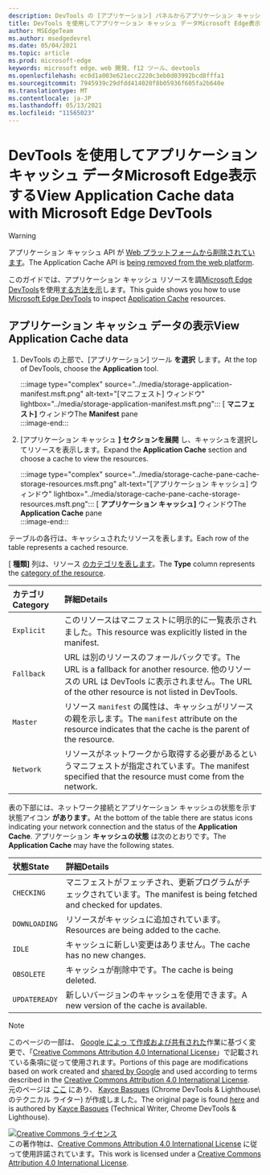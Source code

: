 ```yaml
---
description: DevTools の [アプリケーション] パネルからアプリケーション キャッシュ データMicrosoft Edgeする方法。
title: DevTools を使用してアプリケーション キャッシュ データMicrosoft Edge表示する
author: MSEdgeTeam
ms.author: msedgedevrel
ms.date: 05/04/2021
ms.topic: article
ms.prod: microsoft-edge
keywords: microsoft edge、web 開発、f12 ツール、devtools
ms.openlocfilehash: ec0d1a003e621ecc2220c3eb0d03992bcd8fffa1
ms.sourcegitcommit: 7945939c29dfdd414020f8b05936f605fa2b640e
ms.translationtype: MT
ms.contentlocale: ja-JP
ms.lasthandoff: 05/13/2021
ms.locfileid: "11565023"
---
```

<!-- Copyright Kayce Basques 

   Licensed under the Apache License, Version 2.0 (the "License");
   you may not use this file except in compliance with the License.
   You may obtain a copy of the License at

       https://www.apache.org/licenses/LICENSE-2.0

   Unless required by applicable law or agreed to in writing, software
   distributed under the License is distributed on an "AS IS" BASIS,
   WITHOUT WARRANTIES OR CONDITIONS OF ANY KIND, either express or implied.
   See the License for the specific language governing permissions and
   limitations under the License.  -->  
# <a name="view-application-cache-data-with-microsoft-edge-devtools"></a><span data-ttu-id="d72df-104">DevTools を使用してアプリケーション キャッシュ データMicrosoft Edge表示する</span><span class="sxs-lookup"><span data-stu-id="d72df-104">View Application Cache data with Microsoft Edge DevTools</span></span>  

> [!WARNING]
> <span data-ttu-id="d72df-105">アプリケーション キャッシュ API が [Web プラットフォームから削除されています][HTMLStandardOfflineWebApplications]。</span><span class="sxs-lookup"><span data-stu-id="d72df-105">The Application Cache API is [being removed from the web platform][HTMLStandardOfflineWebApplications].</span></span>  

<!--todo: Replace [HTMLStandardOfflineWebApplications] with [WebDevAppcacheRemoval].  -->  

<span data-ttu-id="d72df-106">このガイドでは、アプリケーション キャッシュ リソースを調[Microsoft Edge DevTools][MicrosoftEdgeDevTools]を使用[する方法を示][MDNWebAPIsWindowApplicationCache]します。</span><span class="sxs-lookup"><span data-stu-id="d72df-106">This guide shows you how to use [Microsoft Edge DevTools][MicrosoftEdgeDevTools] to inspect [Application Cache][MDNWebAPIsWindowApplicationCache] resources.</span></span>  

## <a name="view-application-cache-data"></a><span data-ttu-id="d72df-107">アプリケーション キャッシュ データの表示</span><span class="sxs-lookup"><span data-stu-id="d72df-107">View Application Cache data</span></span>  

1.  <span data-ttu-id="d72df-108">DevTools の上部で、[アプリケーション] ツール **を選択** します。</span><span class="sxs-lookup"><span data-stu-id="d72df-108">At the top of DevTools, choose the **Application** tool.</span></span>  
    
    :::image type="complex" source="../media/storage-application-manifest.msft.png" alt-text="[マニフェスト] ウィンドウ" lightbox="../media/storage-application-manifest.msft.png":::
       <span data-ttu-id="d72df-110">[ **マニフェスト]** ウィンドウ</span><span class="sxs-lookup"><span data-stu-id="d72df-110">The **Manifest** pane</span></span>  
    :::image-end:::  

1.  <span data-ttu-id="d72df-111">[アプリケーション キャッシュ **] セクションを展開** し、キャッシュを選択してリソースを表示します。</span><span class="sxs-lookup"><span data-stu-id="d72df-111">Expand the **Application Cache** section and choose a cache to view the resources.</span></span>  
    
    :::image type="complex" source="../media/storage-cache-pane-cache-storage-resources.msft.png" alt-text="[アプリケーション キャッシュ] ウィンドウ" lightbox="../media/storage-cache-pane-cache-storage-resources.msft.png":::
       <span data-ttu-id="d72df-113">[ **アプリケーション キャッシュ]** ウィンドウ</span><span class="sxs-lookup"><span data-stu-id="d72df-113">The **Application Cache** pane</span></span>  
    :::image-end:::  

<span data-ttu-id="d72df-114">テーブルの各行は、キャッシュされたリソースを表します。</span><span class="sxs-lookup"><span data-stu-id="d72df-114">Each row of the table represents a cached resource.</span></span>  

<span data-ttu-id="d72df-115">[ **種類]** 列は、リソース [のカテゴリを表します][MDNHTMLResourcesInAnApplicationCache]。</span><span class="sxs-lookup"><span data-stu-id="d72df-115">The **Type** column represents the [category of the resource][MDNHTMLResourcesInAnApplicationCache].</span></span>  

| <span data-ttu-id="d72df-116">カテゴリ</span><span class="sxs-lookup"><span data-stu-id="d72df-116">Category</span></span> | <span data-ttu-id="d72df-117">詳細</span><span class="sxs-lookup"><span data-stu-id="d72df-117">Details</span></span> |  
|:--- |:--- |  
| `Explicit` | <span data-ttu-id="d72df-118">このリソースはマニフェストに明示的に一覧表示されました。</span><span class="sxs-lookup"><span data-stu-id="d72df-118">This resource was explicitly listed in the manifest.</span></span> |  
| `Fallback` | <span data-ttu-id="d72df-119">URL は別のリソースのフォールバックです。</span><span class="sxs-lookup"><span data-stu-id="d72df-119">The URL is a fallback for another resource.</span></span>  <span data-ttu-id="d72df-120">他のリソースの URL は DevTools に表示されません。</span><span class="sxs-lookup"><span data-stu-id="d72df-120">The URL of the other resource is not listed in DevTools.</span></span> |  
| `Master` | <span data-ttu-id="d72df-121">リソース `manifest` の属性は、キャッシュがリソースの親を示します。</span><span class="sxs-lookup"><span data-stu-id="d72df-121">The `manifest` attribute on the resource indicates that the cache is the parent of the resource.</span></span> |  
| `Network` | <span data-ttu-id="d72df-122">リソースがネットワークから取得する必要があるというマニフェストが指定されています。</span><span class="sxs-lookup"><span data-stu-id="d72df-122">The manifest specified that the resource must come from the network.</span></span> |  

<!--todo:  replace "Master" phrasing if possible.  -->  

<span data-ttu-id="d72df-123">表の下部には、ネットワーク接続とアプリケーション キャッシュの状態を示す状態アイコン **があります**。</span><span class="sxs-lookup"><span data-stu-id="d72df-123">At the bottom of the table there are status icons indicating your network connection and the status of the **Application Cache**.</span></span>  <span data-ttu-id="d72df-124">アプリケーション **キャッシュの状態** は次のとおりです。</span><span class="sxs-lookup"><span data-stu-id="d72df-124">The **Application Cache** may have the following states.</span></span>  

| <span data-ttu-id="d72df-125">状態</span><span class="sxs-lookup"><span data-stu-id="d72df-125">State</span></span> | <span data-ttu-id="d72df-126">詳細</span><span class="sxs-lookup"><span data-stu-id="d72df-126">Details</span></span> |  
|:--- |:--- |  
| `CHECKING` | <span data-ttu-id="d72df-127">マニフェストがフェッチされ、更新プログラムがチェックされています。</span><span class="sxs-lookup"><span data-stu-id="d72df-127">The manifest is being fetched and checked for updates.</span></span> |  
| `DOWNLOADING` | <span data-ttu-id="d72df-128">リソースがキャッシュに追加されています。</span><span class="sxs-lookup"><span data-stu-id="d72df-128">Resources are being added to the cache.</span></span> |  
| `IDLE` | <span data-ttu-id="d72df-129">キャッシュに新しい変更はありません。</span><span class="sxs-lookup"><span data-stu-id="d72df-129">The cache has no new changes.</span></span> |  
| `OBSOLETE` | <span data-ttu-id="d72df-130">キャッシュが削除中です。</span><span class="sxs-lookup"><span data-stu-id="d72df-130">The cache is being deleted.</span></span> |  
| `UPDATEREADY` |  <span data-ttu-id="d72df-131">新しいバージョンのキャッシュを使用できます。</span><span class="sxs-lookup"><span data-stu-id="d72df-131">A new version of the cache is available.</span></span> |  

<!-- links -->  

[MicrosoftEdgeDevTools]: ../../devtools-guide-chromium/index.md "Microsoft Edge (Chromium) 開発者ツール |Microsoft ドキュメント"  

[HTMLStandardOfflineWebApplications]: https://html.spec.whatwg.org/multipage/offline.html#offline "オフライン Web アプリケーション - HTML Standard"  

[MDNHTMLResourcesInAnApplicationCache]: https://developer.mozilla.org/docs/Web/HTML/Using_the_application_cache#Resources_in_an_application_cache "アプリケーション キャッシュ 内のリソース|MDN"  
[MDNWebAPIsWindowApplicationCache]: https://developer.mozilla.org/docs/Web/API/Window/applicationCache "Window.applicationCache - Web API |MDN"  

[WebDevAppcacheRemoval]: https://web.dev/appcache-removal "AppCache の削除の準備|web.dev"  

> [!NOTE]
> <span data-ttu-id="d72df-137">このページの一部は、 [Google によっ て作成および共有された][GoogleSitePolicies]作業に基づく変更で、「[Creative Commons Attribution 4.0 International License][CCA4IL]」で記載されている条項に従って使用されます。</span><span class="sxs-lookup"><span data-stu-id="d72df-137">Portions of this page are modifications based on work created and [shared by Google][GoogleSitePolicies] and used according to terms described in the [Creative Commons Attribution 4.0 International License][CCA4IL].</span></span>  
> <span data-ttu-id="d72df-138">元のページは [ここ](https://developers.google.com/web/tools/chrome-devtools/storage/applicationcache) にあり、 [Kayce Basques][KayceBasques] \(Chrome DevTools \& Lighthouse\ のテクニカル ライター) が作成しました。</span><span class="sxs-lookup"><span data-stu-id="d72df-138">The original page is found [here](https://developers.google.com/web/tools/chrome-devtools/storage/applicationcache) and is authored by [Kayce Basques][KayceBasques] \(Technical Writer, Chrome DevTools \& Lighthouse\).</span></span>  

[![Creative Commons ライセンス][CCby4Image]][CCA4IL]  
<span data-ttu-id="d72df-140">この著作物は、[Creative Commons Attribution 4.0 International License][CCA4IL] に従って使用許諾されています。</span><span class="sxs-lookup"><span data-stu-id="d72df-140">This work is licensed under a [Creative Commons Attribution 4.0 International License][CCA4IL].</span></span>  

[CCA4IL]: https://creativecommons.org/licenses/by/4.0  
[CCby4Image]: https://i.creativecommons.org/l/by/4.0/88x31.png  
[GoogleSitePolicies]: https://developers.google.com/terms/site-policies  
[KayceBasques]: https://developers.google.com/web/resources/contributors#kayce-basques  
